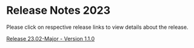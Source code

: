 # Release Notes 2023

Please click on respective release links to view details about the release.

[Release 23.02-Major - Version 1.1.0](?path=docs/release-notes/Releases/2023/Release-Notes-23-02-Major.md)
